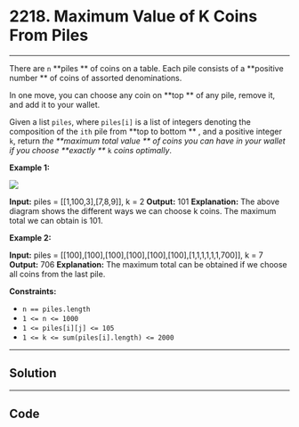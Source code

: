 # 2218. Maximum Value of K Coins From Piles

---

There are `n` **piles ** of coins on a table. Each pile consists of a **positive number ** of coins of assorted denominations.

In one move, you can choose any coin on **top ** of any pile, remove it, and add it to your wallet.

Given a list `piles`, where `piles[i]` is a list of integers denoting the composition of the `ith` pile from **top to bottom ** , and a positive integer `k`, return _the **maximum total value ** of coins you can have in your wallet if you choose **exactly **_ `k` _coins optimally_.

 

**Example 1:**

![](https://assets.leetcode.com/uploads/2019/11/09/e1.png)


**Input:** piles = [[1,100,3],[7,8,9]], k = 2
**Output:** 101
**Explanation:**
The above diagram shows the different ways we can choose k coins.
The maximum total we can obtain is 101.


**Example 2:**


**Input:** piles = [[100],[100],[100],[100],[100],[100],[1,1,1,1,1,1,700]], k = 7
**Output:** 706
**Explanation:** The maximum total can be obtained if we choose all coins from the last pile.


 

**Constraints:**

  * `n == piles.length`
  * `1 <= n <= 1000`
  * `1 <= piles[i][j] <= 105`
  * `1 <= k <= sum(piles[i].length) <= 2000`

---

## Solution



---

## Code
```python


```